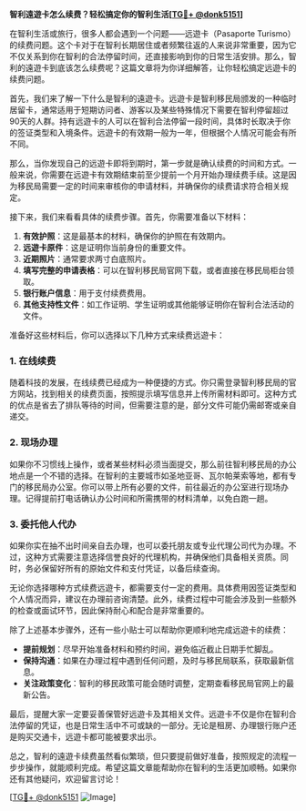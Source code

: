 **智利遠遊卡怎么续费？轻松搞定你的智利生活[[TG💪+ @donk5151](https://t.me/s/donk5151)]**

在智利生活或旅行，很多人都会遇到一个问题——远遊卡（Pasaporte Turismo）的续费问题。这个卡对于在智利长期居住或者频繁往返的人来说非常重要，因为它不仅关系到你在智利的合法停留时间，还直接影响到你的日常生活安排。那么，智利的遠遊卡到底该怎么续费呢？这篇文章将为你详细解答，让你轻松搞定远遊卡的续费问题。

首先，我们来了解一下什么是智利的遠遊卡。远遊卡是智利移民局颁发的一种临时居留卡，通常适用于短期访问者、游客以及某些特殊情况下需要在智利停留超过90天的人群。持有远遊卡的人可以在智利合法停留一段时间，具体时长取决于你的签证类型和入境条件。远遊卡的有效期一般为一年，但根据个人情况可能会有所不同。

那么，当你发现自己的远遊卡即将到期时，第一步就是确认续费的时间和方式。一般来说，你需要在远遊卡有效期结束前至少提前一个月开始办理续费手续。这是因为移民局需要一定的时间来审核你的申请材料，并确保你的续费请求符合相关规定。

接下来，我们来看看具体的续费步骤。首先，你需要准备以下材料：

1. **有效护照**：这是最基本的材料，确保你的护照在有效期内。
2. **远遊卡原件**：这是证明你当前身份的重要文件。
3. **近期照片**：通常要求两寸白底照片。
4. **填写完整的申请表格**：可以在智利移民局官网下载，或者直接在移民局柜台领取。
5. **银行账户信息**：用于支付续费费用。
6. **其他支持性文件**：如工作证明、学生证明或其他能够证明你在智利合法活动的文件。

准备好这些材料后，你可以选择以下几种方式来续费远遊卡：

### 1. 在线续费

随着科技的发展，在线续费已经成为一种便捷的方式。你只需登录智利移民局的官方网站，找到相关的续费页面，按照提示填写信息并上传所需材料即可。这种方式的优点是省去了排队等待的时间，但需要注意的是，部分文件可能仍需邮寄或亲自递交。

### 2. 现场办理

如果你不习惯线上操作，或者某些材料必须当面提交，那么前往智利移民局的办公地点是一个不错的选择。在智利的主要城市如圣地亚哥、瓦尔帕莱索等地，都有专门的移民局办公室。你可以带上所有必要的文件，前往最近的办公室进行现场办理。记得提前打电话确认办公时间和所需携带的材料清单，以免白跑一趟。

### 3. 委托他人代办

如果你实在抽不出时间亲自去办理，也可以委托朋友或专业代理公司代为办理。不过，这种方式需要注意选择信誉良好的代理机构，并确保他们具备相关资质。同时，务必保留好所有的原始文件和支付凭证，以备后续查询。

无论你选择哪种方式续费远遊卡，都需要支付一定的费用。具体费用因签证类型和个人情况而异，建议在办理前咨询清楚。此外，续费过程中可能会涉及到一些额外的检查或面试环节，因此保持耐心和配合是非常重要的。

除了上述基本步骤外，还有一些小贴士可以帮助你更顺利地完成远遊卡的续费：

- **提前规划**：尽早开始准备材料和预约时间，避免临近截止日期手忙脚乱。
- **保持沟通**：如果在办理过程中遇到任何问题，及时与移民局联系，获取最新信息。
- **关注政策变化**：智利的移民政策可能会随时调整，定期查看移民局官网上的最新公告。

最后，提醒大家一定要妥善保管好远遊卡及其相关文件。远遊卡不仅是你在智利合法停留的凭证，也是日常生活中不可或缺的一部分。无论是租房、办理银行账户还是购买交通卡，远遊卡都可能被要求出示。

总之，智利的遠遊卡续费虽然看似繁琐，但只要提前做好准备，按照规定的流程一步步操作，就能顺利完成。希望这篇文章能帮助你在智利的生活更加顺畅。如果你还有其他疑问，欢迎留言讨论！

[[TG💪+ @donk5151](https://t.me/s/donk5151) ![Image](https://i.postimg.cc/rwNCRYN7/Snipaste-2025-04-30-17-27-05.png)]